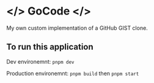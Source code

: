 # </> GoCode </>

My own custom implementation of a GitHub GIST clone.

## To run this application

Dev environemnt: `pnpm dev`

Production environemnt: `pnpm build` then `pnpm start`
